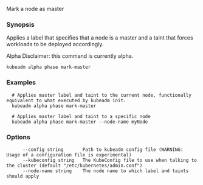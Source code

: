 
Mark a node as master

### Synopsis


Applies a label that specifies that a node is a master and a taint that forces workloads to be deployed accordingly. 

Alpha Disclaimer: this command is currently alpha.

```
kubeadm alpha phase mark-master
```

### Examples

```
  # Applies master label and taint to the current node, functionally equivalent to what executed by kubeadm init.
  kubeadm alpha phase mark-master
  
  # Applies master label and taint to a specific node
  kubeadm alpha phase mark-master --node-name myNode
```

### Options

```
      --config string       Path to kubeadm config file (WARNING: Usage of a configuration file is experimental)
      --kubeconfig string   The KubeConfig file to use when talking to the cluster (default "/etc/kubernetes/admin.conf")
      --node-name string    The node name to which label and taints should apply
```

